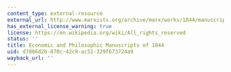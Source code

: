 ```yaml
---
content_type: external-resource
external_url: http://www.marxists.org/archive/marx/works/1844/manuscripts/preface.htm
has_external_license_warning: true
license: https://en.wikipedia.org/wiki/All_rights_reserved
status: ''
title: Economic and Philosophic Manuscripts of 1844
uid: d7806d2b-870c-42c9-ac51-329f673724a9
wayback_url: ''
---
```

